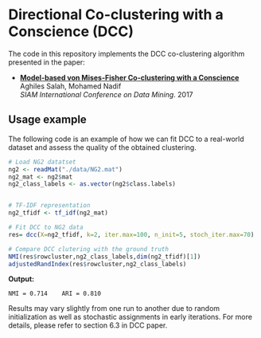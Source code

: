 # Directional Co-clustering with a Conscience (DCC)

The code in this repository implements the DCC co-clustering algorithm presented in the paper: 
- **[Model-based von Mises-Fisher Co-clustering with a Conscience](https://epubs.siam.org/doi/pdf/10.1137/1.9781611974973.28)** <br/>Aghiles Salah, Mohamed Nadif<br/>*SIAM International Conference on Data Mining*. 2017

## Usage example
The following code is an example of how we can fit DCC to a real-world dataset and assess the quality of the obtained clustering.
```R
# Load NG2 datatset
ng2 <- readMat("./data/NG2.mat")
ng2_mat <- ng2$mat
ng2_class_labels <- as.vector(ng2$class.labels)


# TF-IDF representation
ng2_tfidf <- tf_idf(ng2_mat)

# Fit DCC to NG2 data
res= dcc(X=ng2_tfidf, k=2, iter.max=100, n_init=5, stoch_iter.max=70)

# Compare DCC clutering with the ground truth
NMI(res$rowcluster,ng2_class_labels,dim(ng2_tfidf)[1])
adjustedRandIndex(res$rowcluster,ng2_class_labels)
```
**Output:**

    NMI = 0.714    ARI = 0.810
Results may vary slightly from one run to another due to random initialization as well as stochastic assignments in early iterations. For more details, please refer to section 6.3 in DCC paper.   
